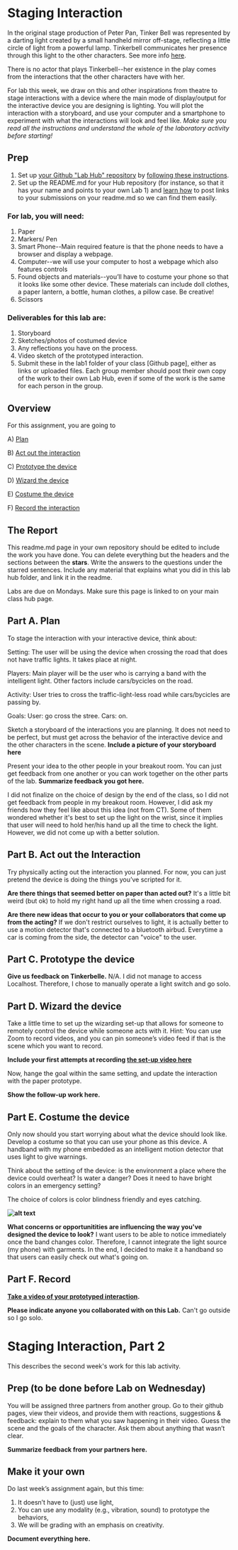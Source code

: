 

# Staging Interaction

In the original stage production of Peter Pan, Tinker Bell was represented by a darting light created by a small handheld mirror off-stage, reflecting a little circle of light from a powerful lamp. Tinkerbell communicates her presence through this light to the other characters. See more info [here](https://en.wikipedia.org/wiki/Tinker_Bell). 

There is no actor that plays Tinkerbell--her existence in the play comes from the interactions that the other characters have with her.



For lab this week, we draw on this and other inspirations from theatre to stage interactions with a device where the main mode of display/output for the interactive device you are designing is lighting. You will plot the interaction with a storyboard, and use your computer and a smartphone to experiment with what the interactions will look and feel like. _Make sure you read all the instructions and understand the whole of the laboratory activity before starting!_



## Prep

1. Set up [your Github "Lab Hub" repository](../../../) by [following these instructions](https://github.com/FAR-Lab/Developing-and-Designing-Interactive-Devices/blob/2021Spring/readings/Submitting%20Labs.md).
2. Set up the README.md for your Hub repository (for instance, so that it has your name and points to your own Lab 1) and [learn how](https://guides.github.com/features/mastering-markdown/) to post links to your submissions on your readme.md so we can find them easily.

### For lab, you will need:

1. Paper
1. Markers/ Pen
1. Smart Phone--Main required feature is that the phone needs to have a browser and display a webpage.
1. Computer--we will use your computer to host a webpage which also features controls
1. Found objects and materials--you’ll have to costume your phone so that it looks like some other device. These materials can include doll clothes, a paper lantern, a bottle, human clothes, a pillow case. Be creative!
1. Scissors

### Deliverables for this lab are: 
1. Storyboard
1. Sketches/photos of costumed device
1. Any reflections you have on the process.
1. Video sketch of the prototyped interaction.
1. Submit these in the lab1 folder of your class [Github page], either as links or uploaded files. Each group member should post their own copy of the work to their own Lab Hub, even if some of the work is the same for each person in the group.


## Overview
For this assignment, you are going to 

A) [Plan](#part-a-plan) 

B) [Act out the interaction](#part-b-act-out-the-interaction) 

C) [Prototype the device](#part-c-prototype-the-device)

D) [Wizard the device](#part-d-wizard-the-device) 

E) [Costume the device](#part-e-costume-the-device)

F) [Record the interaction](#part-f-record)

## The Report
This readme.md page in your own repository should be edited to include the work you have done. You can delete everything but the headers and the sections between the **stars**. Write the answers to the questions under the starred sentences. Include any material that explains what you did in this lab hub folder, and link it in the readme.

Labs are due on Mondays. Make sure this page is linked to on your main class hub page.

## Part A. Plan 

To stage the interaction with your interactive device, think about:

Setting: The user will be using the device when crossing the road that does not have traffic lights. It takes place at night. 

Players: Main player will be the user who is carrying a band with the intelligent light. Other factors include cars/bycicles on the road. 

Activity: User tries to cross the traffic-light-less road while cars/bycicles are passing by. 

Goals: User: go cross the stree. Cars: on.

Sketch a storyboard of the interactions you are planning. It does not need to be perfect, but must get across the behavior of the interactive device and the other characters in the scene. 
**Include a picture of your storyboard here**

Present your idea to the other people in your breakout room. You can just get feedback from one another or you can work together on the other parts of the lab.
**Summarize feedback you got here.**

I did not finalize on the choice of design by the end of the class, so I did not get feedback from people in my breakout room. However, I did ask my friends how they feel like about this idea (not from CT). Some of them wondered whether it's best to set up the light on the wrist, since it implies that user will need to hold her/his hand up all the time to check the light. However, we did not come up with a better solution. 


## Part B. Act out the Interaction

Try physically acting out the interaction you planned. For now, you can just pretend the device is doing the things you’ve scripted for it. 

**Are there things that seemed better on paper than acted out?**
It's a little bit weird (but ok) to hold my right hand up all the time when crossing a road. 

**Are there new ideas that occur to you or your collaborators that come up from the acting?**
If we don't restrict ourselves to light, it is actually better to use a motion detector that's connected to a bluetooth airbud. Everytime a car is coming from the side, the detector can "voice" to the user. 


## Part C. Prototype the device

**Give us feedback on Tinkerbelle.**
N/A. I did not manage to access Localhost. Therefore, I chose to manually operate a light switch and go solo. 

## Part D. Wizard the device
Take a little time to set up the wizarding set-up that allows for someone to remotely control the device while someone acts with it. Hint: You can use Zoom to record videos, and you can pin someone’s video feed if that is the scene which you want to record. 

**Include your first attempts at recording [the set-up video here](https://youtu.be/wKCR1gi2IGM)**

Now, hange the goal within the same setting, and update the interaction with the paper prototype. 

**Show the follow-up work here.**

## Part E. Costume the device

Only now should you start worrying about what the device should look like. Develop a costume so that you can use your phone as this device.
A handband with my phone embedded as an intelligent motion detector that uses light to give warnings. 

Think about the setting of the device: is the environment a place where the device could overheat? Is water a danger? Does it need to have bright colors in an emergency setting?

The choice of colors is color blindness friendly and eyes catching. 

**![alt text](/Users/helen/Downloads/WechatIMG572.jpeg)**

**What concerns or opportunitities are influencing the way you've designed the device to look?**
I want users to be able to notice immediately once the band changes color. Therefore, I cannot integrate the light source (my phone) with garments. In the end, I decided to make it a handband so that users can easily check out what's going on. 

## Part F. Record

**[Take a video of your prototyped interaction](https://youtu.be/u4Ox9YzB6QY).**


**Please indicate anyone you collaborated with on this Lab.**
Can't go outside so I go solo. 

# Staging Interaction, Part 2 

This describes the second week's work for this lab activity.


## Prep (to be done before Lab on Wednesday)

You will be assigned three partners from another group. Go to their github pages, view their videos, and provide them with reactions, suggestions & feedback: explain to them what you saw happening in their video. Guess the scene and the goals of the character. Ask them about anything that wasn’t clear. 

**Summarize feedback from your partners here.**

## Make it your own

Do last week’s assignment again, but this time: 
1) It doesn’t have to (just) use light, 
2) You can use any modality (e.g., vibration, sound) to prototype the behaviors, 
3) We will be grading with an emphasis on creativity. 

**Document everything here.**
